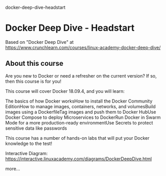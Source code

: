 docker-deep-dive-headstart
# Docker Deep Dive - Headstart

Based on "Docker Deep Dive" at https://www.crunchlearn.com/courses/linux-academy-docker-deep-dive/

## About this course
Are you new to Docker or need a refresher on the current version? If so, then this course is for you!

This course will cover Docker 18.09.4, and you will learn:

The basics of how Docker worksHow to install the Docker Community EditionHow to manage images, containers, networks, and volumesBuild images using a DockerfileTag images and push them to Docker HubUse Docker Compose to deploy Microservices to DockerRun Docker in Swarm Mode for a more production-ready environmentUse Secrets to protect sensitive data like passwords

This course has a number of hands-on labs that will put your Docker knowledge to the test!

Interactive Diagram: https://interactive.linuxacademy.com/diagrams/DockerDeepDive.html

more...
